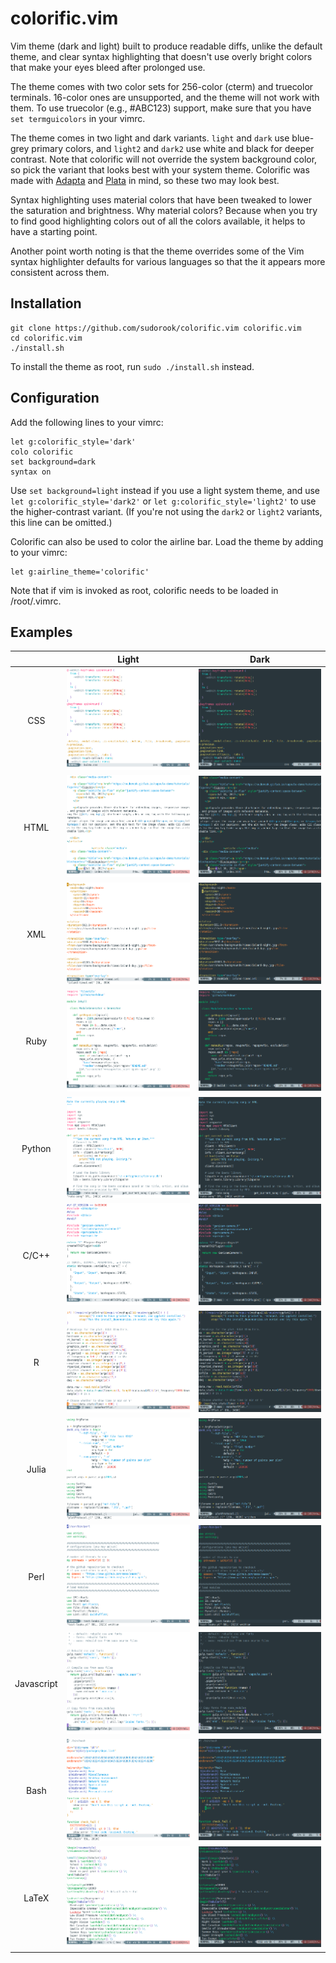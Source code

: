 # colorific.vim

Vim theme (dark and light) built to produce readable diffs, unlike the default
theme, and clear syntax highlighting that doesn't use overly bright colors that
make your eyes bleed after prolonged use.

The theme comes with two color sets for 256-color (cterm) and truecolor
terminals. 16-color ones are unsupported, and the theme will not work with
them. To use truecolor (e.g., #ABC123) support, make sure that you have `set
termguicolors` in your vimrc.

The theme comes in two light and dark variants. `light` and `dark` use
blue-grey primary colors, and `light2` and `dark2` use white and black for
deeper contrast. Note that colorific will not override the system background
color, so pick the variant that looks best with your system theme. Colorific
was made with [Adapta](https://github.com/adapta-project/adapta-gtk-theme) and
[Plata](https://gitlab.com/tista500/plata-theme) in mind, so these two may look
best.

Syntax highlighting uses material colors that have been tweaked to lower the
saturation and brightness. Why material colors? Because when you try to find
good highlighting colors out of all the colors available, it helps to have a
starting point.

Another point worth noting is that the theme overrides some of the Vim syntax
highlighter defaults for various languages so that the it appears more
consistent across them.


## Installation

```
git clone https://github.com/sudorook/colorific.vim colorific.vim
cd colorific.vim
./install.sh
```

To install the theme as root, run `sudo ./install.sh` instead.


## Configuration

Add the following lines to your vimrc:
```
let g:colorific_style='dark'
colo colorific
set background=dark
syntax on
```

Use `set background=light` instead if you use a light system theme, and use
`let g:colorific_style='dark2'` or `let g:colorific_style='light2'` to use the
higher-contrast variant.  (If you're not using the `dark2` or `light2`
variants, this line can be omitted.)

Colorific can also be used to color the airline bar. Load the theme by adding
to your vimrc:
```
let g:airline_theme='colorific'
```

Note that if vim is invoked as root, colorific needs to be loaded in
/root/.vimrc.


## Examples

|            | Light                              | Dark                              |
| :---:      | :---:                              | :---:                             |
| CSS        | ![CSS](assets/css-light.png)       | ![CSS](assets/css-dark.png)       |
| HTML       | ![HTML](assets/html-light.png)     | ![HTML](assets/html-dark.png)     |
| XML        | ![XML](assets/xml-light.png)       | ![XML](assets/xml-dark.png)       |
| Ruby       | ![Ruby](assets/ruby-light.png)     | ![Ruby](assets/ruby-dark.png)     |
| Python     | ![Python](assets/python-light.png) | ![Python](assets/python-dark.png) |
| C/C++      | ![C++](assets/cpp-light.png)       | ![C++](assets/cpp-dark.png)       |
| R          | ![R](assets/r-light.png)           | ![R](assets/r-dark.png)           |
| Julia      | ![Julia](assets/julia-light.png)   | ![Julia](assets/julia-dark.png)   |
| Perl       | ![Perl](assets/perl-light.png)     | ![Perl](assets/perl-dark.png)     |
| Javascript | ![Javascript](assets/js-light.png) | ![Javascript](assets/js-dark.png) |
| Bash       | ![Bash](assets/bash-light.png)     | ![Bash](assets/bash-dark.png)     |
| LaTeX      | ![LaTeX](assets/latex-light.png)   | ![LaTeX](assets/latex-dark.png)   |
